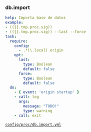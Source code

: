 ### db.import

```yml
help: Importa base de datos
example:
- (({}.tmp.proc.sig))
- (({}.tmp.proc.sig)) --last --force
task:
  require:
    config:
      - .*(\.local) origin
    opt:
      last:
        type: Boolean
        default: false
      force:
        type: Boolean
        default: false
  do:
    - { event: 'origin startup' }
    - call: log
      args:
        message: "TODO!"
        type: warning
    - call: exit
```
[```config/proc/db.import.yml```](../config/proc/db.import.yml)
